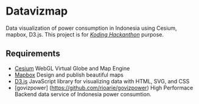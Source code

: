 # Datavizmap
Data visualization of power consumption in Indonesia  using Cesium, mapbox, D3.js. This project is for [*Koding Hackanthon*](https://www.koding.com/Hackathon) purpose. 

## Requirements
- [Cesium](https://cesiumjs.org/) WebGL Virtual Globe and Map Engine
- [Mapbox](https://www.mapbox.com) Design and publish beautiful maps
- [D3.js](https://d3js.org/) JavaScript library for visualizing data with HTML, SVG, and CSS
- [govizpower] (https://github.com/rioarie/govizpower) High Performace Backend data service of Indonesia power consumtion.
